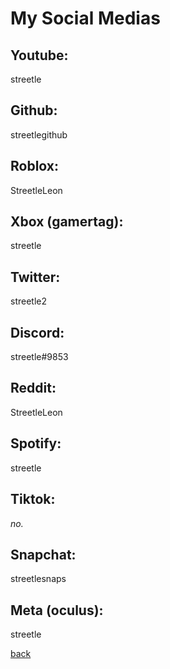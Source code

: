 # My Social Medias

<link rel="icon" type="image/x-icon" href="/icons/social.png">

## Youtube:
streetle

## Github:
streetlegithub

## Roblox:
StreetleLeon

## Xbox (gamertag):
streetle

## Twitter:
streetle2

<script type="text/javascript">
	atOptions = {
		'key' : '54ab6b7e5edd402d96c4591296af3e54',
		'format' : 'iframe',
		'height' : 60,
		'width' : 468,
		'params' : {}
	};
	document.write('<scr' + 'ipt type="text/javascript" src="http' + (location.protocol === 'https:' ? 's' : '') + '://www.highperformancedisplayformat.com/54ab6b7e5edd402d96c4591296af3e54/invoke.js"></scr' + 'ipt>');
</script>

## Discord:
streetle#9853

## Reddit:
StreetleLeon

## Spotify:
streetle

## Tiktok:
<i>no.</i>

## Snapchat:
streetlesnaps

## Meta (oculus):
streetle

<script type="text/javascript">
	atOptions = {
		'key' : '54ab6b7e5edd402d96c4591296af3e54',
		'format' : 'iframe',
		'height' : 60,
		'width' : 468,
		'params' : {}
	};
	document.write('<scr' + 'ipt type="text/javascript" src="http' + (location.protocol === 'https:' ? 's' : '') + '://www.highperformancedisplayformat.com/54ab6b7e5edd402d96c4591296af3e54/invoke.js"></scr' + 'ipt>');
</script>

[back](./)
